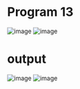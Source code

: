 # Program 13
![image](https://github.com/user-attachments/assets/3d454c2d-69d1-483e-abab-9422ae59c320)
![image](https://github.com/user-attachments/assets/f3672b8e-7c48-45ff-a1c1-3532beea23f3)
# output
![image](https://github.com/user-attachments/assets/c524aa53-e955-4e5c-805a-224911974603)
![image](https://github.com/user-attachments/assets/4ca2de9c-8340-49b9-bc39-998f1c0d5ad8)







